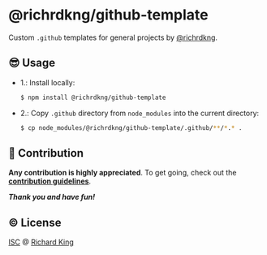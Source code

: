 # @richrdkng/github-template

Custom `.github` templates for general projects by [@richrdkng](https://github.com/richrdkng).

## :sunglasses: Usage

- 1.: Install locally:

  ```bash
  $ npm install @richrdkng/github-template
  ```
- 2.: Copy `.github` directory from `node_modules` into the current directory:

  ```bash
  $ cp node_modules/@richrdkng/github-template/.github/**/*.* .
  ```

## :beers: Contribution

**Any contribution is highly appreciated**. To get going, check out the [**contribution guidelines**][url-contrib-doc].

***Thank you and have fun!***

## :copyright: License

[ISC][url-license-doc] @ [Richard King](https://www.richrdkng.com)

  <!--- References ============================================================================ -->

  <!--- Badges -->

  <!--- URLs -->
  [url-license-doc]: https://github.com/richrdkng/github-template/blob/master/LICENSE.md
  [url-contrib-doc]: https://github.com/richrdkng/github-template/blob/master/.github/CONTRIBUTING.md
